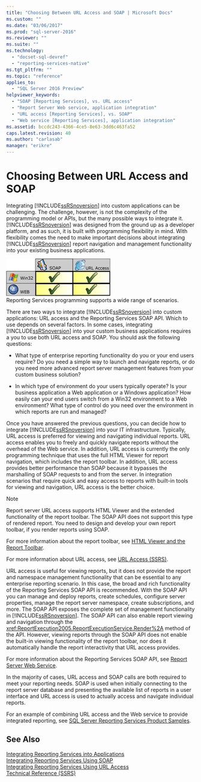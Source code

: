 ```yaml
---
title: "Choosing Between URL Access and SOAP | Microsoft Docs"
ms.custom: ""
ms.date: "03/06/2017"
ms.prod: "sql-server-2016"
ms.reviewer: ""
ms.suite: ""
ms.technology: 
  - "docset-sql-devref"
  - "reporting-services-native"
ms.tgt_pltfrm: ""
ms.topic: "reference"
applies_to: 
  - "SQL Server 2016 Preview"
helpviewer_keywords: 
  - "SOAP [Reporting Services], vs. URL access"
  - "Report Server Web service, application integration"
  - "URL access [Reporting Services], vs. SOAP"
  - "Web service [Reporting Services], application integration"
ms.assetid: bccdc243-4366-4ce5-8e63-3dd6c463fa52
caps.latest.revision: 40
ms.author: "carlasab"
manager: "erikre"
---
```

# Choosing Between URL Access and SOAP
  Integrating [!INCLUDE[ssRSnoversion](../../a9notintoc/includes/ssrsnoversion-md.md)] into custom applications can be challenging. The challenge, however, is not the complexity of the programming model or APIs, but the many possible ways to integrate it. [!INCLUDE[ssRSnoversion](../../a9notintoc/includes/ssrsnoversion-md.md)] was designed from the ground up as a developer platform, and as such, it is built with programming flexibility in mind. With flexibility comes the need to make important decisions about integrating [!INCLUDE[ssRSnoversion](../../a9notintoc/includes/ssrsnoversion-md.md)] report navigation and management functionality into your existing business applications.  
  
 ![Reporting Services programming scenarios](../../reporting-services/application-integration/media/bk-ext-04.gif "Reporting Services programming scenarios")  
Reporting Services programming supports a wide range of scenarios.  
  
 There are two ways to integrate [!INCLUDE[ssRSnoversion](../../a9notintoc/includes/ssrsnoversion-md.md)] into custom applications: URL access and the Reporting Services SOAP API. Which to use depends on several factors. In some cases, integrating [!INCLUDE[ssRSnoversion](../../a9notintoc/includes/ssrsnoversion-md.md)] into your custom business applications requires a you to use both URL access and SOAP. You should ask the following questions:  
  
-   What type of enterprise reporting functionality do you or your end users require? Do you need a simple way to launch and navigate reports, or do you need more advanced report server management features from your custom business solution?  
  
-   In which type of environment do your users typically operate? Is your business application a Web application or a Windows application? How easily can your end users switch from a Win32 environment to a Web environment? What type of control do you need over the environment in which reports are run and managed?  
  
 Once you have answered the previous questions, you can decide how to integrate [!INCLUDE[ssRSnoversion](../../a9notintoc/includes/ssrsnoversion-md.md)] into your IT infrastructure. Typically, URL access is preferred for viewing and navigating individual reports. URL access enables you to freely and quickly navigate reports without the overhead of the Web service. In addition, URL access is currently the only programming technique that uses the full HTML Viewer for report navigation, which includes the report toolbar. In addition, URL access provides better performance than SOAP because it bypasses the marshalling of SOAP requests to and from the server. In integration scenarios that require quick and easy access to reports with built-in tools for viewing and navigation, URL access is the better choice.  
  
> [!NOTE]  
>  Report server URL access supports HTML Viewer and the extended functionality of the report toolbar. The SOAP API does not support this type of rendered report. You need to design and develop your own report toolbar, if you render reports using SOAP.  
  
 For more information about the report toolbar, see [HTML Viewer and the Report Toolbar](../../reporting-services/html-viewer-and-the-report-toolbar.md).  
  
 For more information about URL access, see [URL Access &#40;SSRS&#41;](../../reporting-services/url-access-ssrs.md).  
  
 URL access is useful for viewing reports, but it does not provide the report and namespace management functionality that can be essential to any enterprise reporting scenario. In this case, the broad and rich functionality of the Reporting Services SOAP API is recommended. With the SOAP API you can manage and deploy reports, create schedules, configure server properties, manage the report server namespace, create subscriptions, and more. The SOAP API exposes the complete set of management functionality in [!INCLUDE[ssRSnoversion](../../a9notintoc/includes/ssrsnoversion-md.md)]. The SOAP API can also enable report viewing and navigation through the <xref:ReportExecution2005.ReportExecutionService.Render%2A> method of the API. However, viewing reports through the SOAP API does not enable the built-in viewing functionality of the report toolbar, nor does it automatically handle the report interactivity that URL access provides.  
  
 For more information about the Reporting Services SOAP API, see [Report Server Web Service](../../reporting-services/report-server-web-service/report-server-web-service.md).  
  
 In the majority of cases, URL access and SOAP calls are both required to meet your reporting needs. SOAP is used when initially connecting to the report server database and presenting the available list of reports in a user interface and URL access is used to actually access and navigate individual reports.  
  
 For an example of combining URL access and the Web service to provide integrated reporting, see [SQL Server Reporting Services Product Samples](http://go.microsoft.com/fwlink/?LinkId=177889).  
  
## See Also  
 [Integrating Reporting Services into Applications](../../reporting-services/application-integration/integrating-reporting-services-into-applications.md)   
 [Integrating Reporting Services Using SOAP](../../reporting-services/application-integration/integrating-reporting-services-using-soap.md)   
 [Integrating Reporting Services Using URL Access](../../reporting-services/application-integration/integrating-reporting-services-using-url-access.md)   
 [Technical Reference &#40;SSRS&#41;](../../reporting-services/technical-reference-ssrs.md)  
  
  